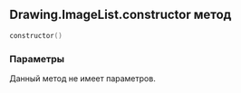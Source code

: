 ## Drawing.ImageList.constructor метод


```lua
constructor()
```


### Параметры

Данный метод не имеет параметров.

